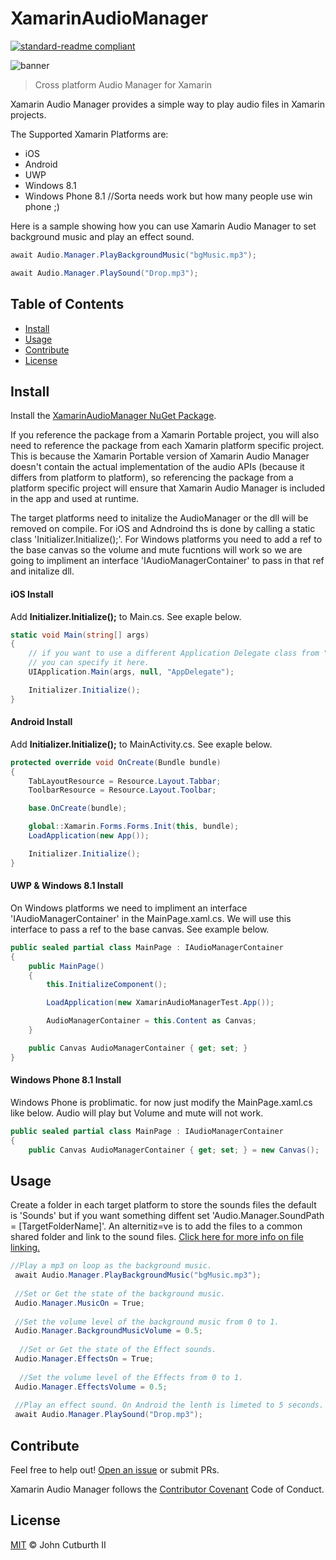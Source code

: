 # XamarinAudioManager

[![standard-readme compliant](https://img.shields.io/badge/readme%20style-standard-brightgreen.svg?style=flat-square)](https://github.com/RichardLitt/standard-readme)

![banner](https://github.com/jcphlux/XamarinAudioManager/blob/master/Images/XamarinAudio_Small.png)

> Cross platform Audio Manager for Xamarin

Xamarin Audio Manager provides a simple way to play audio files in Xamarin projects.

The Supported Xamarin Platforms are:
- iOS
- Android
- UWP
- Windows 8.1
- Windows Phone 8.1 //Sorta needs work but how many people use win phone ;)

Here is a sample showing how you can use Xamarin Audio Manager to set background music and play an effect sound.

```C#
await Audio.Manager.PlayBackgroundMusic("bgMusic.mp3");

await Audio.Manager.PlaySound("Drop.mp3");
```

## Table of Contents

- [Install](#install)
- [Usage](#usage)
- [Contribute](#contribute)
- [License](#license)

## Install

Install the [XamarinAudioManager NuGet Package](https://www.nuget.org/packages/XamarinAudioManager).

If you reference the package from a Xamarin Portable project, you will also need to reference the package from each Xamarin platform specific project. This is because the Xamarin Portable version of Xamarin Audio Manager doesn't contain the actual implementation of the audio APIs (because it differs from platform to platform), so referencing the package from a platform specific project will ensure that Xamarin Audio Manager is included in the app and used at runtime.

The target platforms need to initalize the AudioManager or the dll will be removed on compile. For iOS and Adndroind ths is done by calling a static class 'Initializer.Initialize();'. For Windows platforms you need to add a ref to the base canvas so the volume and mute fucntions will work so we are going to impliment an interface 'IAudioManagerContainer' to pass in that ref and initalize dll.

#### iOS Install

Add **Initializer.Initialize();** to Main.cs. See exaple below.

```cs
static void Main(string[] args)
{
    // if you want to use a different Application Delegate class from "AppDelegate"
    // you can specify it here.
    UIApplication.Main(args, null, "AppDelegate");

    Initializer.Initialize();
}
```

#### Android Install

Add **Initializer.Initialize();** to MainActivity.cs. See exaple below.

```cs
protected override void OnCreate(Bundle bundle)
{
    TabLayoutResource = Resource.Layout.Tabbar;
    ToolbarResource = Resource.Layout.Toolbar;

    base.OnCreate(bundle);

    global::Xamarin.Forms.Forms.Init(this, bundle);
    LoadApplication(new App());

    Initializer.Initialize();
}

```

#### UWP & Windows 8.1 Install

On Windows platforms we need to impliment an interface 'IAudioManagerContainer' in the MainPage.xaml.cs. We will use this interface to pass a ref to the base canvas. See example below.

```cs
public sealed partial class MainPage : IAudioManagerContainer
{
    public MainPage()
    {
        this.InitializeComponent();

        LoadApplication(new XamarinAudioManagerTest.App());

        AudioManagerContainer = this.Content as Canvas;
    }

    public Canvas AudioManagerContainer { get; set; }
}
```

#### Windows Phone 8.1 Install

Windows Phone is problimatic. for now just modify the MainPage.xaml.cs like below. Audio will play but Volume and mute will not work.

```cs
public sealed partial class MainPage : IAudioManagerContainer
{
    public Canvas AudioManagerContainer { get; set; } = new Canvas();

```

## Usage

Create a folder in each target platform to store the sounds files the default is 'Sounds' but if you want something diffent set 'Audio.Manager.SoundPath = [TargetFolderName]'. An alternitiz=ve is to add the files to a common shared folder and link to the sound files. [Click here for more info on file linking.](https://msdn.microsoft.com/en-us/library/9f4t9t92(v=vs.100).aspx#Anchor_0)

```cs
//Play a mp3 on loop as the background music.
 await Audio.Manager.PlayBackgroundMusic("bgMusic.mp3");
 
 //Set or Get the state of the background music.
 Audio.Manager.MusicOn = True;
 
 //Set the volume level of the background music from 0 to 1.
 Audio.Manager.BackgroundMusicVolume = 0.5;
 
  //Set or Get the state of the Effect sounds.
 Audio.Manager.EffectsOn = True;
 
  //Set the volume level of the Effects from 0 to 1.
 Audio.Manager.EffectsVolume = 0.5;
 
 //Play an effect sound. On Android the lenth is limeted to 5 seconds.
 await Audio.Manager.PlaySound("Drop.mp3"); 
```

## Contribute

Feel free to help out! [Open an issue](https://github.com/jcphlux/XamarinAudioManager/issues/new) or submit PRs.

Xamarin Audio Manager follows the [Contributor Covenant](https://github.com/jcphlux/XamarinAudioManager/blob/master/CODEOFCONDUCT.md) Code of Conduct.

## License

[MIT](https://github.com/jcphlux/XamarinAudioManager/blob/master/LICENSE) © John Cutburth II
